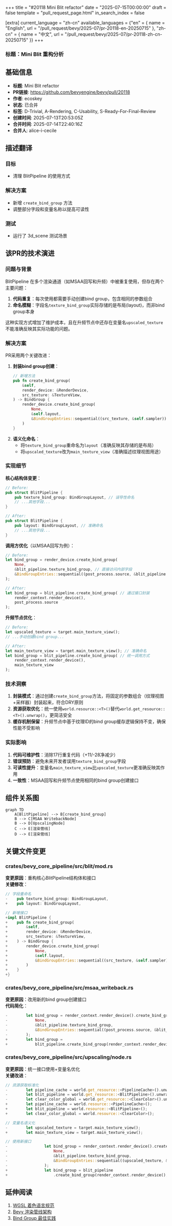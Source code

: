 +++
title = "#20118 Mini Blit refactor"
date = "2025-07-15T00:00:00"
draft = false
template = "pull_request_page.html"
in_search_index = false

[extra]
current_language = "zh-cn"
available_languages = {"en" = { name = "English", url = "/pull_request/bevy/2025-07/pr-20118-en-20250715" }, "zh-cn" = { name = "中文", url = "/pull_request/bevy/2025-07/pr-20118-zh-cn-20250715" }}
+++

### 标题：Mini Blit 重构分析

## 基础信息
- **标题**: Mini Blit refactor
- **PR链接**: https://github.com/bevyengine/bevy/pull/20118
- **作者**: ecoskey
- **状态**: 已合并
- **标签**: D-Trivial, A-Rendering, C-Usability, S-Ready-For-Final-Review
- **创建时间**: 2025-07-13T20:53:05Z
- **合并时间**: 2025-07-14T22:40:16Z
- **合并人**: alice-i-cecile

## 描述翻译
### 目标
- 清理 BlitPipeline 的使用方式

### 解决方案
- 新增 `create_bind_group` 方法
- 调整部分字段和变量名称以提高可读性

### 测试
- 运行了 3d_scene 测试场景

## 该PR的技术演进

### 问题与背景
BlitPipeline 在多个渲染通道（如MSAA回写和升频）中被重复使用，但存在两个主要问题：
1. **代码重复**：每次使用都需要手动创建bind group，包含相同的参数组合
2. **命名模糊**：字段名`texture_bind_group`实际存储的是布局(layout)，而非bind group本身

这种实现方式增加了维护成本，且在升频节点中还存在变量名`upscaled_texture`不能准确反映其实际功能的问题。

### 解决方案
PR采用两个关键改进：
1. **封装bind group创建**：
   ```rust
   // 新增方法
   pub fn create_bind_group(
       &self,
       render_device: &RenderDevice,
       src_texture: &TextureView,
   ) -> BindGroup {
       render_device.create_bind_group(
           None,
           &self.layout,
           &BindGroupEntries::sequential((src_texture, &self.sampler)),
       )
   }
   ```
2. **语义化命名**：
   - 将`texture_bind_group`重命名为`layout`（准确反映其存储的是布局）
   - 将`upscaled_texture`改为`main_texture_view`（准确描述纹理视图用途）

### 实现细节
**核心结构体变更**：
```rust
// Before:
pub struct BlitPipeline {
    pub texture_bind_group: BindGroupLayout, // 误导性命名
    // ...其他字段...
}

// After:
pub struct BlitPipeline {
    pub layout: BindGroupLayout, // 准确命名
    // ...其他字段...
}
```

**调用方优化**（以MSAA回写为例）：
```rust
// Before:
let bind_group = render_device.create_bind_group(
    None,
    &blit_pipeline.texture_bind_group, // 直接访问内部字段
    &BindGroupEntries::sequential((post_process.source, &blit_pipeline.sampler)),
);

// After:
let bind_group = blit_pipeline.create_bind_group( // 通过接口封装
    render_context.render_device(), 
    post_process.source
);
```

**升频节点优化**：
```rust
// Before:
let upscaled_texture = target.main_texture_view();
// ...手动创建bind group...

// After:
let main_texture_view = target.main_texture_view(); // 准确命名
let bind_group = blit_pipeline.create_bind_group( // 统一调用方式
    render_context.render_device(), 
    main_texture_view
);
```

### 技术洞察
1. **封装模式**：通过创建`create_bind_group`方法，将固定的参数组合（纹理视图+采样器）封装起来，符合DRY原则
2. **资源获取优化**：统一使用`world.resource::<T>()`替代`world.get_resource::<T>().unwrap()`，更简洁安全
3. **缓存机制保留**：升频节点中基于纹理ID的bind group缓存逻辑保持不变，确保性能不受影响

### 实际影响
1. **代码可维护性**：消除17行重复代码（+11/-28净减少）
2. **错误预防**：避免未来开发者误用`texture_bind_group`字段
3. **可读性提升**：变量名`main_texture_view`比`upscaled_texture`更准确反映其作用
4. **一致性**：MSAA回写和升频节点使用相同的bind group创建接口

## 组件关系图
```mermaid
graph TD
    A[BlitPipeline] --> B[create_bind_group]
    B --> C[MSAA WritebackNode]
    B --> D[UpscalingNode]
    C --> E[渲染管线]
    D --> E[渲染管线]
```

## 关键文件变更

### crates/bevy_core_pipeline/src/blit/mod.rs
**变更原因**：重构核心BlitPipeline结构体和接口  
**关键修改**：
```rust
// 字段重命名
-    pub texture_bind_group: BindGroupLayout,
+    pub layout: BindGroupLayout,

// 新增接口
+impl BlitPipeline {
+    pub fn create_bind_group(
+        &self,
+        render_device: &RenderDevice,
+        src_texture: &TextureView,
+    ) -> BindGroup {
+        render_device.create_bind_group(
+            None,
+            &self.layout,
+            &BindGroupEntries::sequential((src_texture, &self.sampler)),
+        )
+    }
+}
```

### crates/bevy_core_pipeline/src/msaa_writeback.rs
**变更原因**：改用新的bind group创建接口  
**代码简化**：
```rust
-        let bind_group = render_context.render_device().create_bind_group(
-            None,
-            &blit_pipeline.texture_bind_group,
-            &BindGroupEntries::sequential((post_process.source, &blit_pipeline.sampler)),
-        );
+        let bind_group =
+            blit_pipeline.create_bind_group(render_context.render_device(), post_process.source);
```

### crates/bevy_core_pipeline/src/upscaling/node.rs
**变更原因**：统一接口使用+变量名优化  
**关键改进**：
```rust
// 资源获取标准化
-        let pipeline_cache = world.get_resource::<PipelineCache>().unwrap();
-        let blit_pipeline = world.get_resource::<BlitPipeline>().unwrap();
-        let clear_color_global = world.get_resource::<ClearColor>().unwrap();
+        let pipeline_cache = world.resource::<PipelineCache>();
+        let blit_pipeline = world.resource::<BlitPipeline>();
+        let clear_color_global = world.resource::<ClearColor>();

// 变量名语义化
-        let upscaled_texture = target.main_texture_view();
+        let main_texture_view = target.main_texture_view();

// 使用新接口
-                let bind_group = render_context.render_device().create_bind_group(
-                    None,
-                    &blit_pipeline.texture_bind_group,
-                    &BindGroupEntries::sequential((upscaled_texture, &blit_pipeline.sampler)),
-                );
+                let bind_group = blit_pipeline
+                    .create_bind_group(render_context.render_device(), main_texture_view);
```

## 延伸阅读
1. [WGSL 着色语言规范](https://www.w3.org/TR/WGSL/)
2. [Bevy 渲染管线架构](https://github.com/bevyengine/bevy/blob/main/docs/architecture.md#rendering)
3. [Bind Group 最佳实践](https://github.com/gfx-rs/wgpu/wiki/Best-Practices#bind-group-design)